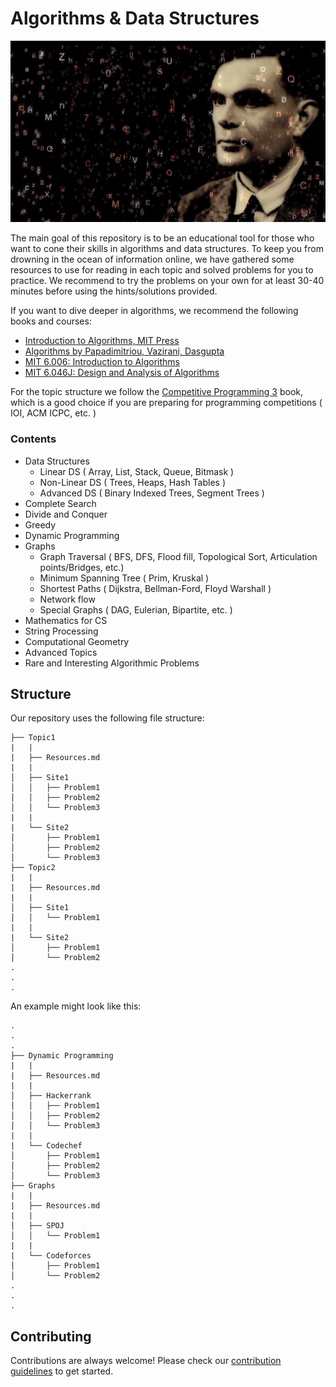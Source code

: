 # Algorithms & Data Structures

![alt text](turing.jpg)

The main goal of this repository is to be an educational tool for those who want to cone their skills in algorithms and data structures. To keep you from drowning in the ocean of information online, we have gathered some resources to use for reading in each topic and solved problems for you to practice. We recommend to try the problems on your own for at least 30-40 minutes before using the hints/solutions provided.

If you want to dive deeper in algorithms, we recommend the following books and courses:

* [Introduction to Algorithms, MIT Press](https://mitpress.mit.edu/books/introduction-algorithms)
* [Algorithms by Papadimitriou, Vazirani, Dasgupta](https://dl.acm.org/citation.cfm?id=1177299)
* [MIT 6.006: Introduction to Algorithms](https://www.youtube.com/playlist?list=PLUl4u3cNGP61Oq3tWYp6V_F-5jb5L2iHb)
* [MIT 6.046J: Design and Analysis of Algorithms](https://www.youtube.com/playlist?list=PLUl4u3cNGP6317WaSNfmCvGym2ucw3oGp)

For the topic structure we follow the [Competitive Programming 3](https://cpbook.net/) book, which is a good choice if you are preparing for programming competitions ( IOI, ACM ICPC, etc. )

### Contents

* Data Structures
    * Linear DS ( Array, List, Stack, Queue, Bitmask )
    * Non-Linear DS ( Trees, Heaps, Hash Tables )
    * Advanced DS ( Binary Indexed Trees, Segment Trees )
* Complete Search
* Divide and Conquer
* Greedy
* Dynamic Programming
* Graphs
    * Graph Traversal ( BFS, DFS, Flood fill, Topological Sort, Articulation points/Bridges, etc.)
    * Minimum Spanning Tree ( Prim, Kruskal )
    * Shortest Paths ( Dijkstra, Bellman-Ford, Floyd Warshall )
    * Network flow
    * Special Graphs ( DAG, Eulerian, Bipartite, etc. )  
* Mathematics for CS
* String Processing
* Computational Geometry
* Advanced Topics
* Rare and Interesting Algorithmic Problems


## Structure

Our repository uses the following file structure:

```
├── Topic1
|   |
|   ├── Resources.md
|   |                    
│   ├── Site1
│   │   ├── Problem1
│   │   ├── Problem2
│   │   └── Problem3
|   |
|   └── Site2
│       ├── Problem1
│       ├── Problem2
│       └── Problem3
├── Topic2
|   |
|   ├── Resources.md
|   |                    
│   ├── Site1
│   │   └── Problem1
|   |
|   └── Site2
│       ├── Problem1
│       └── Problem2
.
.
.
```
An example might look like this:

```
.
.
.
├── Dynamic Programming
|   |
|   ├── Resources.md
|   |                    
│   ├── Hackerrank
│   │   ├── Problem1
│   │   ├── Problem2
│   │   └── Problem3
|   |
|   └── Codechef
│       ├── Problem1
│       ├── Problem2
│       └── Problem3
├── Graphs
|   |
|   ├── Resources.md
|   |                    
│   ├── SPOJ
│   │   └── Problem1
|   |
|   └── Codeforces
│       ├── Problem1
│       └── Problem2
.
.
.
```
## Contributing
Contributions are always welcome! Please check our [contribution guidelines](CONTRIBUTING.md) to get started.
